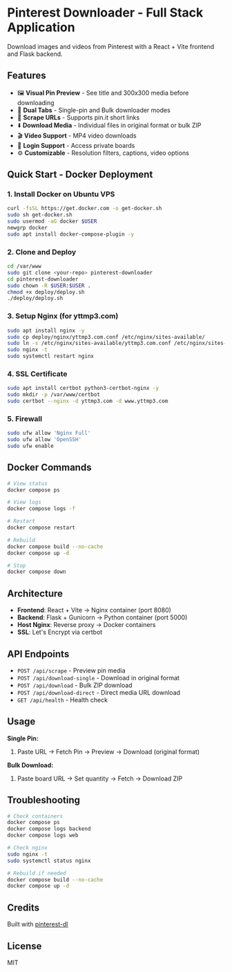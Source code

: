 # Pinterest Downloader - Full Stack Application

Download images and videos from Pinterest with a React + Vite frontend and Flask backend.

## Features

- 🖼️ **Visual Pin Preview** - See title and 300x300 media before downloading
- 🧭 **Dual Tabs** - Single-pin and Bulk downloader modes
- 📌 **Scrape URLs** - Supports pin.it short links
- ⬇️ **Download Media** - Individual files in original format or bulk ZIP
- 🎬 **Video Support** - MP4 video downloads
- 🔐 **Login Support** - Access private boards
- ⚙️ **Customizable** - Resolution filters, captions, video options

## Quick Start - Docker Deployment

### 1. Install Docker on Ubuntu VPS

```bash
curl -fsSL https://get.docker.com -o get-docker.sh
sudo sh get-docker.sh
sudo usermod -aG docker $USER
newgrp docker
sudo apt install docker-compose-plugin -y
```

### 2. Clone and Deploy

```bash
cd /var/www
sudo git clone <your-repo> pinterest-downloader
cd pinterest-downloader
sudo chown -R $USER:$USER .
chmod +x deploy/deploy.sh
./deploy/deploy.sh
```

### 3. Setup Nginx (for yttmp3.com)

```bash
sudo apt install nginx -y
sudo cp deploy/nginx/yttmp3.com.conf /etc/nginx/sites-available/
sudo ln -s /etc/nginx/sites-available/yttmp3.com.conf /etc/nginx/sites-enabled/
sudo nginx -t
sudo systemctl restart nginx
```

### 4. SSL Certificate

```bash
sudo apt install certbot python3-certbot-nginx -y
sudo mkdir -p /var/www/certbot
sudo certbot --nginx -d yttmp3.com -d www.yttmp3.com
```

### 5. Firewall

```bash
sudo ufw allow 'Nginx Full'
sudo ufw allow 'OpenSSH'
sudo ufw enable
```

## Docker Commands

```bash
# View status
docker compose ps

# View logs
docker compose logs -f

# Restart
docker compose restart

# Rebuild
docker compose build --no-cache
docker compose up -d

# Stop
docker compose down
```

## Architecture

- **Frontend**: React + Vite → Nginx container (port 8080)
- **Backend**: Flask + Gunicorn → Python container (port 5000)
- **Host Nginx**: Reverse proxy → Docker containers
- **SSL**: Let's Encrypt via certbot

## API Endpoints

- `POST /api/scrape` - Preview pin media
- `POST /api/download-single` - Download in original format
- `POST /api/download` - Bulk ZIP download
- `POST /api/download-direct` - Direct media URL download
- `GET /api/health` - Health check

## Usage

**Single Pin:**
1. Paste URL → Fetch Pin → Preview → Download (original format)

**Bulk Download:**
1. Paste board URL → Set quantity → Fetch → Download ZIP

## Troubleshooting

```bash
# Check containers
docker compose ps
docker compose logs backend
docker compose logs web

# Check nginx
sudo nginx -t
sudo systemctl status nginx

# Rebuild if needed
docker compose build --no-cache
docker compose up -d
```

## Credits

Built with [pinterest-dl](https://github.com/sean1832/pinterest-dl)

## License

MIT

